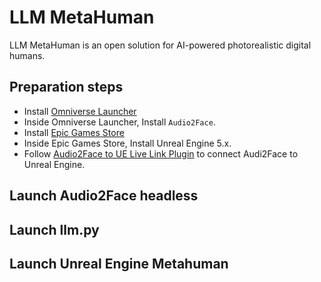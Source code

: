 # LLM MetaHuman

LLM MetaHuman is an open solution for AI-powered photorealistic digital humans.

## Preparation steps

- Install [Omniverse Launcher](https://www.nvidia.com/en-us/omniverse/download/)
- Inside Omniverse Launcher, Install `Audio2Face`.
- Install [Epic Games Store](https://store.epicgames.com/en-US/)
- Inside Epic Games Store, Install Unreal Engine 5.x.
- Follow [Audio2Face to UE Live Link Plugin](https://docs.omniverse.nvidia.com/audio2face/latest/user-manual/livelink-ue-plugin.html) to connect Audi2Face to Unreal Engine.

## Launch Audio2Face headless

## Launch llm.py

## Launch Unreal Engine Metahuman

